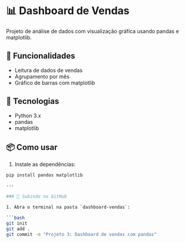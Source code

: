 # 📊 Dashboard de Vendas

Projeto de análise de dados com visualização gráfica usando pandas e matplotlib.

## 🚀 Funcionalidades
- Leitura de dados de vendas
- Agrupamento por mês
- Gráfico de barras com matplotlib

## 🧰 Tecnologias
- Python 3.x
- pandas
- matplotlib

## 📦 Como usar
1. Instale as dependências:
```bash
pip install pandas matplotlib

---

### 🧭 Subindo no GitHub

1. Abra o terminal na pasta `dashboard-vendas`:

```bash
git init
git add .
git commit -m "Projeto 3: Dashboard de vendas com pandas"
